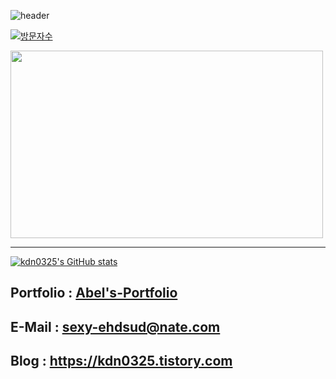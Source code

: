 ![header](https://capsule-render.vercel.app/api?type=waving&color=000000&text=Abel's%20Github&desc=안녕하세요%20UI%20개발%20%/%20프론트%20엔드%20개발자%20Abel%20Github%20입니다&descAlignY=50&height=200&fontSize=50&fontColor=f1f5f9&fontAlignY=30)

[![방문자수](https://hits.sh/github.com/kdn0325/hits.svg?view=today-total&style=for-the-badge)](https://hits.sh/github.com/kdn0325/hits/)

<div align=left>
  <img style="height:300px;width:500px" src="https://github-readme-stats.vercel.app/api/top-langs/username=kdn0325&layout=compact" />
</div>
<hr/>

[![kdn0325's GitHub stats](https://github-readme-stats.vercel.app/api?username=kdn0325)](https://github.com/anuraghazra/github-readme-stats)


## Portfolio : [Abel's-Portfolio](https://portfolio-abel.netlify.app/)
## E-Mail : sexy-ehdsud@nate.com
## Blog : https://kdn0325.tistory.com
